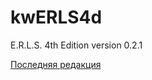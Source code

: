 # kwERLS4d
E.R.L.S. 4th Edition version 0.2.1

[Последняя редакция](https://github.com/KarelWintersky/kwERLS4d/blob/master/html/erls4d.md)